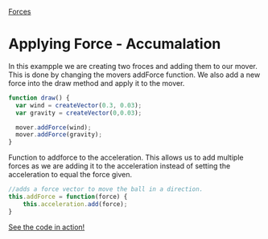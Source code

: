 [Forces](../)


# Applying Force - Accumalation

In this exampple we are creating two froces and adding them to our mover. This is done by changing the movers addForce function. We also add a new force into the draw method and apply it to the mover.

```js
function draw() {
  var wind = createVector(0.3, 0.03);
  var gravity = createVector(0,0.03);

  mover.addForce(wind);
  mover.addForce(gravity);
}
```

Function to addforce to the acceleration. This allows us to add multiple forces as we are adding it to the acceleration instead of setting the acceleration to equal the force given.
```js
//adds a force vector to move the ball in a direction.
this.addForce = function(force) {
    this.acceleration.add(force);
}
```

[See the code in action!](index.html)
